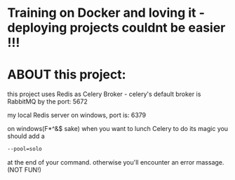 # Training on Docker and loving it - deploying projects couldnt be easier !!!

# ABOUT this project:
this project uses Redis as Celery Broker - celery's default broker is RabbitMQ by the port: 5672

my local Redis server on windows, port is: 6379

on windows(F*^&$ sake) when you want to lunch Celery to do its magic you should add a 

```bash
--pool=solo
```

at the end of your command. otherwise you'll encounter an error massage. (NOT FUN!)
